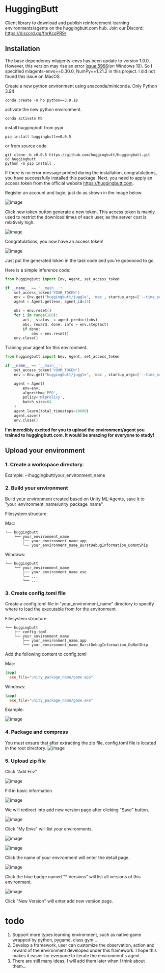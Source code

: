 # HuggingButt
Client library to download and publish reinforcement learning environments/agents on the huggingbutt.com hub.
Join our Discord: https://discord.gg/fnrKcgPR9r

## Installation
The base dependency mlagents-envs has been update to version 1.0.0. However, this version may rise an error [Issue 5996](https://github.com/Unity-Technologies/ml-agents/issues/5996)(on Windows 10). So I specified mlagents-envs==0.30.0, NumPy==1.21.2 in this project. I did not found this issue on MacOS.

Create a new python environment using anaconda/miniconda. Only Python 3.9!!
```shell
conda create -n hb python==3.9.18
```

activate the new python environment.
```shell
conda activate hb
```

install huggingbutt from pypi
```shell
pip install huggingbutt==0.0.5
```
or from source code
```shell
git clone -b v0.0.5 https://github.com/huggingbutt/huggingbutt.git
cd huggingbutt
python -m pip install .
```

If there is no error message printed during the installation, congratulations, you have successfully installed this package. Next, you need to apply an access token from the official website https://huggingbutt.com.

Register an account and login, just do as shown in the image below.

![image](https://raw.githubusercontent.com/huggingbutt/media_store/main/huggingbutt_readme/tokens_link.png)

Click new token button generate a new token. This access token is mainly used to restrict the download times of each user, as the server cost is relatively high.

![image](https://raw.githubusercontent.com/huggingbutt/media_store/main/huggingbutt_readme/new_tokens_buttong.png)

Congratulations, you now have an access token!

![image](https://raw.githubusercontent.com/huggingbutt/media_store/main/huggingbutt_readme/copy_your_token.png)

Just put the generated token in the task code and you're gooooood to go.

Here is a simple inference code:
```python
from huggingbutt import Env, Agent, set_access_token

if __name__ == '__main__':
    set_access_token('YOUR_TOKEN')
    env = Env.get("huggingbutt/juggle", 'mac', startup_args=['--time_scale', '1'])
    agent = Agent.get(env, agent_id=15)

    obs = env.reset()
    for i in range(100):
        act, _status_ = agent.predict(obs)
        obs, reward, done, info = env.step(act)
        if done:
            obs = env.reset()
    env.close()
```

Training your agent for this environment. 
```python
from huggingbutt import Env, Agent, set_access_token

if __name__ == '__main__':
    set_access_token('YOUR_TOKEN')
    env = Env.get("huggingbutt/juggle", 'mac', startup_args=['--time_scale', '10'])

    agent = Agent(
        env=env,
        algorithm='PPO',
        policy='MlpPolicy',
        batch_size=64
    )
    agent.learn(total_timesteps=10000)
    agent.save()
    env.close()
```

**I'm incredibly excited for you to upload the environment/agent you trained to huggingbutt.com. It would be amazing for everyone to study!**

## Upload your environment
### 1. Create a workspace directory.
Example:
~/huggingbutt/your_environment_name


### 2. Build your environment
Build your environment created based on Unity ML-Agents, save it to "your_environment_name/unity_package_name"

Filesystem structure:

Mac:
```
└── huggingbutt
    └── your_environment_name
        ├── your_environment_name.app
        └── your_environment_name_BurstDebugInformation_DoNotShip
```

Windows:
```
└── huggingbutt
    └── your_environment_name
        ├── your_environment_name.exe
        └── ...
        └── ...
```


###  3. Create config.toml file
Create a config.toml file in "your_environment_name" directory to specify where to load the executable from for the environment. 

Filesystem structure:
```
└── huggingbutt
    ├── config.toml
    └── your_environment_name
        ├── your_environment_name.app
        └── your_environment_name_BurstDebugInformation_DoNotShip
```

Add the following content to config.toml

Mac:
```toml
[app]
  exe_file="unity_package_name/game.app"
```
Windows:
```toml
[app]
  exe_file="unity_package_name/game.exe"
```

Example:

![image](https://raw.githubusercontent.com/huggingbutt/media_store/main/huggingbutt_readme/files_list_mac.png)

### 4. Package and compress
You must ensure that after extracting the zip file, config.toml file is located in the root directory.
![image](https://raw.githubusercontent.com/huggingbutt/media_store/main/huggingbutt_readme/compress_all_files.png)

### 5. Upload zip file
Click "Add Env"

![image](https://raw.githubusercontent.com/huggingbutt/media_store/main/huggingbutt_readme/add_env_web.png)

Fill in basic information

![image](https://raw.githubusercontent.com/huggingbutt/media_store/main/huggingbutt_readme/fill_env_base_info.png)

We will redirect into add new version page after clicking "Save" button.

![image](https://raw.githubusercontent.com/huggingbutt/media_store/main/huggingbutt_readme/new_version.png)

Click "My Envs" will list your environments.

![image](https://raw.githubusercontent.com/huggingbutt/media_store/main/huggingbutt_readme/click_my_env_list.png)


![image](https://raw.githubusercontent.com/huggingbutt/media_store/main/huggingbutt_readme/my_env_list.png)


Click the name of your environment will enter the detail page.

![image](https://raw.githubusercontent.com/huggingbutt/media_store/main/huggingbutt_readme/env_detail.png)

Click the blue badge named "* Versions" will list all versions of this environment.

![image](https://raw.githubusercontent.com/huggingbutt/media_store/main/huggingbutt_readme/version_list.png)

Click "New Version" will enter add new version page.



# todo
1. Support more types learning environment, such as native game wrapped by python, pygame, class gym...
2. Develop a framework, user can customize the observation, action and reward of the environment developed under this framework. I hope this makes it easier for everyone to iterate the environment's agent.
3. There are still many ideas, I will add them later when I think about them...